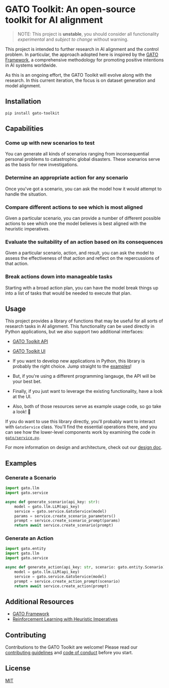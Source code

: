 # GATO Toolkit: An open-source toolkit for AI alignment

> NOTE: This project is **unstable**, you should consider all functionality *experimental* and *subject to change* without warning.

This project is intended to further research in AI alignment and the control problem.
In particular, the approach adopted here is inspired by the [GATO Framework](https://www.gatoframework.org/),
a comprehensive methodology for promoting positive intentions in AI systems worldwide.

As this is an ongoing effort, the GATO Toolkit will evolve along with the research.
In this current iteration, the focus is on dataset generation and model alignment.

## Installation

```shell
pip install gato-toolkit
```

## Capabilities

### Come up with new scenarios to test
You can generate all kinds of scenarios ranging from inconsequential personal problems to catastrophic global disasters.
These scenarios serve as the basis for new investigations.

### Determine an appropriate action for any scenario
Once you've got a scenario, you can ask the model how it would attempt to handle the situation.

### Compare different actions to see which is most aligned
Given a particular scenario, you can provide a number of different possible actions to see which one the model believes
is best aligned with the heuristic imperatives.

### Evaluate the suitability of an action based on its consequences
Given a particular scenario, action, and result, you can ask the model to assess the effectiveness of that action and
reflect on the repercussions of that action.

### Break actions down into manageable tasks
Starting with a broad action plan, you can have the model break things up into a list of tasks that would be needed
to execute that plan.

## Usage

This project provides a library of functions that may be useful for all sorts of research tasks in AI alignment.
This functionality can be used directly in Python applications, but we also support two additional interfaces:
- [GATO Toolkit API](https://github.com/FyZyX/gato-toolkit-api)
- [GATO Toolkit UI](https://github.com/FyZyX/gato-toolkit-ui)

- If you want to develop new applications in Python, this library is probably the right choice. Jump straight to the [examples](#examples)! 
- But, if you're using a different programming langauge, the API will be your best bet.
- Finally, if you just want to leverage the existing functionality, have a look at the UI.

- Also, both of those resources serve as example usage code, so go take a look! 👀

If you do want to use this library directly, you'll probably want to interact with `GatoService` class.
You'll find the essential operations there, and you can see how the lower-level components work by examining the code in [`gato/service.py`](src/gato/service.py).

For more information on design and architecture, check out our [design doc](docs/DESIGN.md).

## Examples

### Generate a Scenario
```python
import gato.llm
import gato.service

async def generate_scenario(api_key: str):
    model = gato.llm.LLM(api_key)
    service = gato.service.GatoService(model)
    params = service.create_scenario_parameters()
    prompt = service.create_scenario_prompt(params)
    return await service.create_scenario(prompt)
```

### Generate an Action
```python
import gato.entity
import gato.llm
import gato.service

async def generate_action(api_key: str, scenario: gato.entity.Scenario):
    model = gato.llm.LLM(api_key)
    service = gato.service.GatoService(model)
    prompt = service.create_action_prompt(scenario)
    return await service.create_action(prompt)
```

## Additional Resources

- [GATO Framework](https://www.gatoframework.org/)
- [Reinforcement Learning with Heuristic Imperatives](https://github.com/daveshap/RLHI)

## Contributing

Contributions to the GATO Toolkit are welcome! Please read our [contributing guidelines](docs/CONTRIBUTING.md) and [code of conduct](docs/CODE-OF-CONDUCT.md) before you start.

## License

[MIT](https://choosealicense.com/licenses/mit/)
